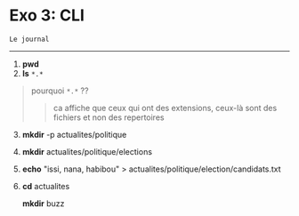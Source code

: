 # Exo 3: CLI
    Le journal
-------------------------
1. **pwd**
2. **ls** `*.*`
> pourquoi `*.*` ??
>> ca affiche que ceux qui ont des extensions, ceux-là sont des fichiers et non des repertoires
3. **mkdir** -p actualites/politique
4. **mkdir** actualites/politique/elections
5. **echo** "issi, nana, habibou" > actualites/politique/election/candidats.txt
6. **cd** actualites

    **mkdir** buzz